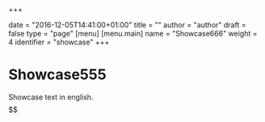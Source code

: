 +++

date = "2016-12-05T14:41:00+01:00"
title = ""
author = "author"
draft = false
type = "page"
[menu]
     [menu.main]
        name = "Showcase666"
        weight = 4
        identifier = "showcase"
+++

# Showcase555

Showcase text in english.$$$$$$$$$$
